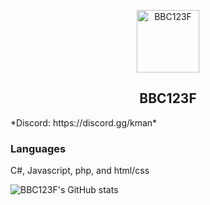 <p align="center">
 <img width="100px" src="https://avatars.githubusercontent.com/u/147225264?v=4" align="center" alt="BBC123F" />
 <h2 align="center">BBC123F</h2>
</p>
*Discord: https://discord.gg/kman*

### Languages
C#,
Javascript,
php,
and
html/css



![BBC123F's GitHub stats](https://github-readme-stats.vercel.app/api?username=bbc123f&show_icons=true&theme=radical)
<!--
**bbc123f/bbc123f** is a ✨ _special_ ✨ repository because its `README.md` (this file) appears on your GitHub profile.

Here are some ideas to get you started:

- 🔭 I’m currently working on ...
- 🌱 I’m currently learning ...
- 👯 I’m looking to collaborate on ...
- 🤔 I’m looking for help with ...
- 💬 Ask me about ...
- 📫 How to reach me: ...
- 😄 Pronouns: ...
- ⚡ Fun fact: ...
-->
